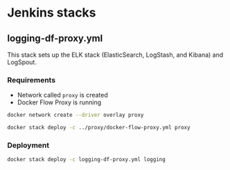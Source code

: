 # Jenkins stacks

## logging-df-proxy.yml

This stack sets up the ELK stack (ElasticSearch, LogStash, and Kibana) and LogSpout.

### Requirements

* Network called `proxy` is created
* Docker Flow Proxy is running

```bash
docker network create --driver overlay proxy

docker stack deploy -c ../proxy/docker-flow-proxy.yml proxy
```

### Deployment

```bash
docker stack deploy -c logging-df-proxy.yml logging


```